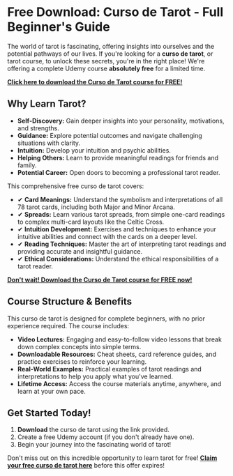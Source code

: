 # Free Download: Curso de Tarot - Full Beginner's Guide

The world of tarot is fascinating, offering insights into ourselves and the potential pathways of our lives. If you're looking for a **curso de tarot**, or tarot course, to unlock these secrets, you're in the right place!  We're offering a complete Udemy course **absolutely free** for a limited time.

[**Click here to download the Curso de Tarot course for FREE!**](https://udemywork.com/curso-de-tarot)

## Why Learn Tarot?

*   **Self-Discovery:**  Gain deeper insights into your personality, motivations, and strengths.
*   **Guidance:**  Explore potential outcomes and navigate challenging situations with clarity.
*   **Intuition:** Develop your intuition and psychic abilities.
*   **Helping Others:**  Learn to provide meaningful readings for friends and family.
*   **Potential Career:**  Open doors to becoming a professional tarot reader.

This comprehensive free curso de tarot covers:

*   ✔ **Card Meanings:** Understand the symbolism and interpretations of all 78 tarot cards, including both Major and Minor Arcana.
*   ✔ **Spreads:**  Learn various tarot spreads, from simple one-card readings to complex multi-card layouts like the Celtic Cross.
*   ✔ **Intuition Development:**  Exercises and techniques to enhance your intuitive abilities and connect with the cards on a deeper level.
*   ✔ **Reading Techniques:**  Master the art of interpreting tarot readings and providing accurate and insightful guidance.
*   ✔ **Ethical Considerations:**  Understand the ethical responsibilities of a tarot reader.

[**Don't wait! Download the Curso de Tarot course for FREE now!**](https://udemywork.com/curso-de-tarot)

## Course Structure & Benefits

This curso de tarot is designed for complete beginners, with no prior experience required. The course includes:

*   **Video Lectures:** Engaging and easy-to-follow video lessons that break down complex concepts into simple terms.
*   **Downloadable Resources:**  Cheat sheets, card reference guides, and practice exercises to reinforce your learning.
*   **Real-World Examples:**  Practical examples of tarot readings and interpretations to help you apply what you've learned.
*   **Lifetime Access:**  Access the course materials anytime, anywhere, and learn at your own pace.

## Get Started Today!

1.  **Download** the curso de tarot using the link provided.
2.  Create a free Udemy account (if you don't already have one).
3.  Begin your journey into the fascinating world of tarot!

Don't miss out on this incredible opportunity to learn tarot for free! **[Claim your free curso de tarot here](https://udemywork.com/curso-de-tarot)** before this offer expires!
